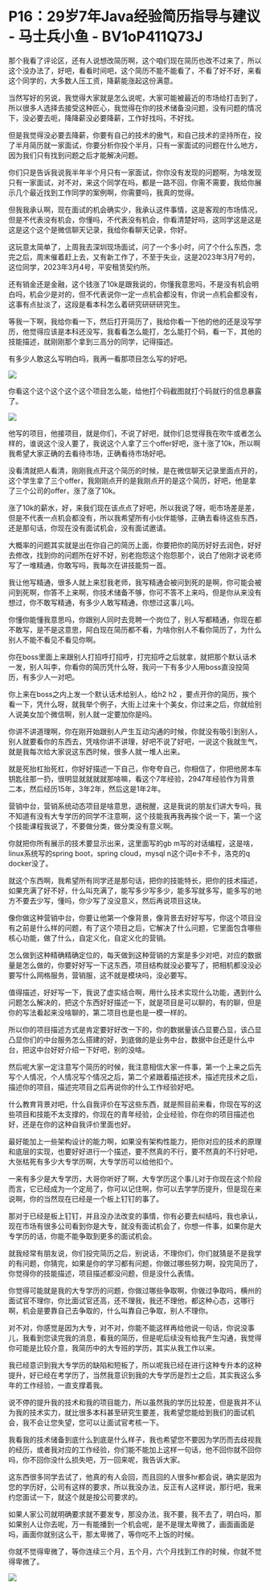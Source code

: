 # P16：29岁7年Java经验简历指导与建议 - 马士兵小鱼 - BV1oP411Q73J

那个我看了评论区，还有人说想改简历啊，这个咱们现在简历也改不过来了，所以这个没办法了，好吧，看看时间吧，这个简历不能不能看了，不看了好不好，来看这个同学的，大多数人压工资，降薪能涨起这份满意。

当然写好的另说，我觉得大家就是怎么说呢，大家可能被最近的市场给打击到了，所以很多人选择去接受这种匠心，我觉得在你的技术储备没问题，没有问题的情况下，没必要去呃，降降薪没必要降薪，工作好找吗，不好找。

但是我觉得没必要去降薪，你要有自己的技术的傲气，和自己技术的坚持所在，投了半月简历就一家面试，你要分析你投个半月，只有一家面试的问题在什么地方，因为我们只有找到问题之后才能解决问题。

你们只是告诉我说我半年半个月只有一家面试，你你没有发现的问题啊，为啥发现只有一家面试，对不对，来这个同学在吗，都是一路不回，你需不需要，我给你展示几个最近找到工作同学的案例啊，你需要吗，我真的觉得。

但我我承认啊，现在面试的机会确实少，我承认这件事情，这是客观的市场情况，但是不代表没有机会，你懂吗，不代表没有机会，你看清楚好吗，这同学这是这是这是这个这个是微信聊天记录，我给你看聊天记录，你好。

这玩意太简单了，上周我去深圳现场面试，问了一个多小时，问了个什么东西，念完之后，周末催着赶上去，又有新工作了，不至于失业，这是2023年3月7号的，这位同学，2023年3月4号，平安租赁契约所。

还有销金还是金融，这个钱涨了10k是跟我说的，你懂我意思吗，不是没有机会明白吗，机会少是对的，但不代表说你一定一点机会都没有，你说一点机会都没有，这事有点扯淡了，这段是看本科怎么着研究研研研究生。

等我一下啊，我给你看一下，然后打开简历了，我给你看一下他的他的还是没写学历，他觉得应该是本科还没写，我看看怎么能打，怎么能打个码，看一下，其他的技能描述，就刚刚那个拿到三高分的同学，记得描述。

有多少人敢这么写明白吗，我再一看那项目怎么写的好吧。

![](img/b94c0eab1283a4685cee9a7d81186e5f_1.png)

你看这个这个这个这个这个项目怎么能，给他打个码截图就打个码就行的信息暴露了。

![](img/b94c0eab1283a4685cee9a7d81186e5f_3.png)

他写的项目，他接项目，就是你们，不说了好吧，就你们总觉得我在吹牛或者怎么样的，谁说这个没人要了，我说这个人拿了三个offer好吧，涨十涨了10k，所以啊我希望大家正确的去看待市场，正确看待市场好吧。

没看清就把人看清，刚刚我点开这个简历的时候，是在微信聊天记录里面点开的，这个学生拿了三个offer，我刚刚点开的是我刚点开的是这个简历，好吧，他是拿了三个公司的offer，涨了涨了10k。

涨了10k的薪水，好，来我们现在该点点了好吧，所以我说了呀，呃市场差是差，但是不代表一点机会都没有，所以我希望所有小伙伴能够，正确去看待这些东西，还是那句话，你现在没有面试机会，没有面试邀请。

大概率的问题其实就是出在你自己的简历上面，你要把你的简历好好去润色，好好去修改，找到你的问题所在好不好，别老抱怨这个抱怨那个，说白了他刚才说老师写了一堆精通，你敢写吗，我每次在讲技能剪一首。

我让他写精通，很多人就上来怼我老师，我写精通会被问到死的是啊，你可能会被问到死啊，你答不上来啊，你技术储备不够，你可不答不上来吗，但是你从来没有想过，你不敢写精通，有多少人敢写精通，你想过这事儿吗。

你懂你能懂我意思吗，你跟别人同时去竞聘一个岗位了，别人写都精通，你现在都不敢写，是不是这意思，阿白现在简历都不看，为啥你别人不看你简历了，为什么别人不能不看见不看见你啊。

你在boss里面上来跟别人打招呼打招呼，打完招呼之后就拿，就把那个默认话术一发，别人叫李，你看你的简历凭什么呀，我问一下有多少人用boss直没投简历，有多少人一对吧。

你上来在boss之内上发一个默认话术给别人，给h2 h2 ，要点开你的简历，挨个看一下，凭什么呀，就我举个例子，大街上过来十个美女，你过来之后，你就给别人说美女加个微信啊，别人就一定要加你是吗。

你讲不讲道理啊，你在刚开始跟别人产生互动沟通的时候，你就没有吸引到别人，别人就要看你的东西去，凭啥你讲不讲理，好吧不说了好吧，一说这个我就生气，就是我每次给大家说这东西时候，很多人就一堆人出来。

就是死抬杠抬死杠，你好好描述一下自己，你夸夸自己，你相信了，你把他房本车钥匙往那一扔，很明显就就就就那啥嘛，看这个7年经验，2947年经验作为背景二本，然后经历15年，3年2年，然后这是1年2年。

营销中台，营销系统动态项目是啥意思，退税醒，这是我说的朋友们讲大专吗，我不知道有没有大专学历的同学不注意啊，这个技能我再我再挨个说一下，第一个这个技能课程我说了，不要做分类，做分类没有意义啊。

你就把你所有展示的技术要显示出来，这里面写的gb m写的对话编程，这是啥，linux系统写的spring boot，spring cloud，mysql n这个词e卡不卡，洛克的q docker没了。

就这个东西啊，我希望所有同学还是那句话，把你的技能特长，把你的技术描述，如果充满了好不好，什么叫充满了，能写多少写多少，能多写就多写，能多写的地方不要去少写，懂吗，你少写了没没意义，然后再说项目这块。

像你做这种营销中台，你要让他第一个像背景，像背景去好好写写，你这个项目没有之前是什么样的问题，有了这个项目之后，它解决了什么问题，它里面包含哪些核心功能，做了什么，自定义化，自定义化的营销。

怎么做到这种精确精确定位的，每天做到这种营销的方案是多少对吧，对应的数据量是怎么做的，你要好好写一下这东西，项目结构就没必要写了，把相机都没没必要写什么网格服务，营销服，这不就是模块吗，没必要写。

值得描述，好好写一下，我说了虚实结合啊，用什么技术实现什么功能，遇到什么问题怎么解决的，把这个东西好好描述一下，就是项目是可以聊的，有的聊，但是你的写法看起来没啥聊的，第二项目也是也是一模一样的。

所以你的项目描述方式是肯定要好好改一下的，你的数据量该凸显要凸显，该凸显凸显你们的中台服务怎么搭建的好，到底做的是业务中台，数据中台还是什么中台，把这中台好好介绍一下好吧，别的没啥。

然后呢大家一定注意写个简历的时候，我注意相信大家一件事，第一个上来之后先写个人情况，个人情况写个情况之后，第二个紧跟着描述技术，描述完技术之后，描述你的项目，描述完项目之后再说你的什么工作经验好吧。

什么教育背景对吧，什么自我评价在写这些东西，就是照目前来看，你现在写的这些项目和技能不太支撑的，你现在的青年经验，企业经验，你在你的项目描述也好，还是在你的这种自我评价里面也好。

最好能加上一些架构设计的能力啊，如果没有架构性能力，把你对应的技术的原理和底层的实现，也要好好进行一个描述，要不然真的不行，要不然真的不行好吧，大张枯死有多少大专学历啊，大专学历可以给他扣个。

一来有多少是大专学历，大哥你听好了啊，大专学历这个事儿对于你现在这个阶段而言，它已经成为一个定局了，你可以记住啊，你可以去学学历提升，但是现在来说啊，你的当然现在已经是一个板上钉钉的事了。

那对于已经是板上钉钉，并且没办法改变的事情，你有必要去纠结吗，我也承认，现在市场有很多公司看到你是大专，就没有面试机会了，你想一件事，如果你是大专学历的话，你能不能争取到更多的面试机会。

就我经常有朋友说，你们投完简历之后，别说话，不理你们，你们就猜是不是我学的有问题，你猜完，如果是你的学习都有问题，你做过哪些努力啊，投完简历了，你觉得你的技能描述，项目描述都没问题，但是没什么表情。

你觉得可能就是我的大专学历的问题，你做过哪些争取啊，你做过争取吗，横州的面试官不理你，你比面试官还高，还不理我，我还不理他，都这种心态，这哪行啊，机会是要靠自己去争取的，什么叫靠自己争取，别人不理你。

对不对，你感觉是因为大专，对不对，你能不能这样再给他说一句话，你说没事儿，我看到您读完我的消息，看我的简历，但是呢后续没有给我产生沟通，我觉得你可能是比较介意，我简历中的大专班的学历，其实从我工作以来。

我已经意识到我大专学历的缺陷和短板了，所以呢我已经在进行这种专升本的这种提升，好已经在考学历了，当然我意识到我的大专学历是烈士之后，其实我这么多年的工作经验，一直支撑着我。

说不停的提升我的技术和我的项目能力，所以虽然我的学历比较差，但是我并不认为我的技术实力，就比很多本科甚至研究生要差，我希望您能给到我们的面试机会，我不会让您失望，您可以让面试官考核一下。

我看我的技术储备到底什么到底是什么样子，我也希望您不要因为学历而去歧视我的经历，或者我对应的工作经验，你们能不能加上这样一句话，他不回你就不回你吗，你不回你没什么损失吧，万一回来呢，我告诉大家。

这东西很多同学去试了，他真的有人会回，而且回的人很多hr都会说，确实是因为您的学历好，公司有这样的要求，所以我没办法，反正有人这样说，那行吧，我来约您面试一下，就这个就是按公司要求的。

如果人家公司就明确要求就不要发专，那没办法，我不要，我不去了，明白吗，那如果别人让你去呢，万一有能播到一个机会呢，是不是理太卑微了，画面画面是吗，画面你就别这么干，那太卑微了，等你吃不上饭的时候。

你就不觉得卑微了，等你连续三个月，五个月，六个月找到工作的时候，你就不觉得卑微了。

![](img/b94c0eab1283a4685cee9a7d81186e5f_5.png)